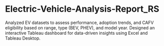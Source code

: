 # Electric-Vehicle-Analysis-Report_RS
Analyzed EV datasets to assess performance, adoption trends, and CAFV eligibility based on range, type (BEV, PHEV), and model year. Designed an interactive Tableau dashboard for data-driven insights using Excel and Tableau Desktop.
